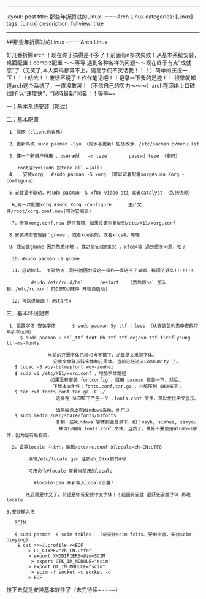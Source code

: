 
---

layout: post
title: 那些年折腾过的Linux ------Arch Linux
categories: [Linux]
tags: [Linux]
description:
fullview: true

---

##那些年折腾过的Linux ------Arch Linux


好几番折腾arch ！现在终于搞得差不多了！前面有n多次失败！从基本系统安装，桌面配置！compiz配置 ～～等等 遇到各种各样的问题～～现在终于有点“成就感”了（见笑了,本人菜鸟都算不上，请高手们不笑话我！！！）简单的庆祝一下！！！哈哈！！废话不说了！作作笔记吧！！记录一下我的足迹！！
      很早就知道arch这个系统了，一直没敢装！（不信自己的实力～～～）arch在网络上口碑很好!以“速度快”，“保持最新”闻名！！等等~~

一：基本系统安装（略过）

二：基本配置

     1，联网（client也省略）

     2，更新系统 sudo pacman -Syu （同步与更新）包括改源，/etc/pacman.d/menu.lst

     3，建一个新用户待用 ，useradd   -m teze        passwd teze （密码）

        root运行visudo 加teze all =(all)
     4,   安装xorg   #sudo pacman -S xorg （可以试着配置xorg#sudo Xorg -configure）

     5,安装显卡驱动，#sudo pacman -S xf86-video-ati 或者catalyst （包括依赖）

      6,再一次配置xorg #sudo Xorg -configure      生产文件/root/xorg.conf.new(可对它编辑)

      7，检查xorg.conf.new 是否有错，如果没错则复制到/etc/X11/xorg.conf

     8,安装桌面管理器：gnome ，或者kde系列，或者xfce4，等等

     9，我安装gnome 因为熟悉环境 ，我之前安装的kde ，xfce4等 遇到很多问题，怕了

      10，#sudo pacman -S gnome

      11，启动hal。 关键地方，刚开始因为没这一操作一直进不了桌面，郁闷了好久!!!!!!!

             #sudo /etc/rc.d/hal      restart    (然后将hal 加入到、/etc/rc.conf 的DEMOUDE中 开机自启动)

      12，可以进桌面了 #startx

三，基本环境配置

     1，设置字体 安装字体      $ sudo pacman Sy ttf ｜less （从安装包列表中查找可用的字体包） 
         $ sudo pacman S sdl_ttf font-bh-ttf ttf-dejavu ttf-fireflysung ttf-ms-fonts

                   当前的开源字体已经相当不错了，尤其是文泉驿字体。
                     安装文泉驿点阵宋体和正黑体。当前已经进入Community 了。
       $ tupac -S wqy-bitmapfont wqy-zenhei
       $ sudo vi /etc/X11/xorg.conf ，增加字体路径 
                    如果没有安装 fontconfig ，就用 pacman 安装一下，然后，
                     下载本文附件：fonts.conf.tar.gz ，并解压到 $HOME下：
       $ tar zxf fonts.conf.tar.gz -C ~/
                      这会在 $HOME下产生一个 .fonts.conf 文件，可以优化中文显示。

                      如果磁盘上有Windows系统，也可以：
       $ sudo mkdir /usr/share/fonts/msfonts 
                      复制一些Windows 字体到此目录下，如：msyh, simhei, simyou 
                       并自行编辑.fonts.conf 文件。当然了，最好不要使用Windows字体，因为是有版权的。

      2，设置locale 中文化，编辑/etc/rc.conf 的locale=zh-CN:UTF8

            编辑/etc/locale.gen 注销zh_CNxx前的#号

            可用命令#locale 查看当前用的locale

              #locale-gen 从新写入locale设置！

           从启就是中文了，前提是你有安装中文字体！！前面有安装 最好先安装字体 再改locale

    3.安装输入法

       SCIM

       $ sudo pacman -S scim-tables   (或安装scim-fcitx。要用拼音，安装scim-pinying)
        $ cat >>~/.profile <<EOF 
            > LC_CTYPE="zh_CN.utf8" 
            > export XMODIFIERS=@im=SCIM
             > export GTK_IM_MODULE="scim"
            > export QT_IM_MODULE="scim"
             > scim -f socket -c socket -d
            > EOF

接下去就是安装基本软件了（未完待续~~~~~）
